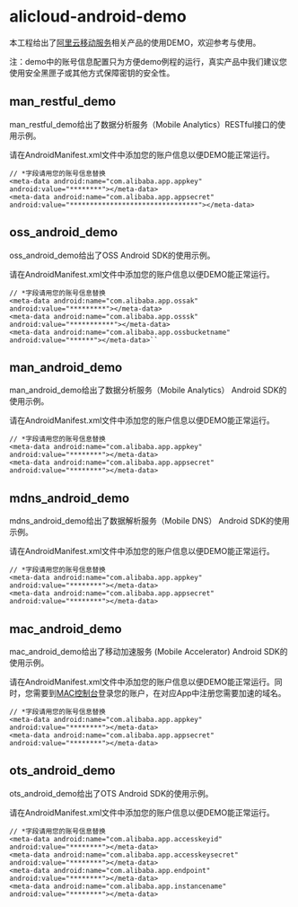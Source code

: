 # alicloud-android-demo

本工程给出了[阿里云移动服务](http://dpa.console.aliyun.com/)相关产品的使用DEMO，欢迎参考与使用。

注：demo中的账号信息配置只为方便demo例程的运行，真实产品中我们建议您使用安全黑匣子或其他方式保障密钥的安全性。

## man_restful_demo

man_restful_demo给出了数据分析服务（Mobile Analytics）RESTful接口的使用示例。

请在AndroidManifest.xml文件中添加您的账户信息以便DEMO能正常运行。

```
// *字段请用您的账号信息替换
<meta-data android:name="com.alibaba.app.appkey" android:value="********"></meta-data>
<meta-data android:name="com.alibaba.app.appsecret" android:value="********************************"></meta-data>
```

## oss_android_demo

oss_android_demo给出了OSS Android SDK的使用示例。

请在AndroidManifest.xml文件中添加您的账户信息以便DEMO能正常运行。

```
// *字段请用您的账号信息替换
<meta-data android:name="com.alibaba.app.ossak" android:value="*********"></meta-data>
<meta-data android:name="com.alibaba.app.osssk" android:value="***********"></meta-data>
<meta-data android:name="com.alibaba.app.ossbucketname" android:value="******"></meta-data>``
```

## man_android_demo

man_android_demo给出了数据分析服务（Mobile Analytics） Android SDK的使用示例。

请在AndroidManifest.xml文件中添加您的账户信息以便DEMO能正常运行。

```
// *字段请用您的账号信息替换
<meta-data android:name="com.alibaba.app.appkey" android:value="********"></meta-data>
<meta-data android:name="com.alibaba.app.appsecret" android:value="********"></meta-data>
```

## mdns_android_demo

mdns_android_demo给出了数据解析服务（Mobile DNS） Android SDK的使用示例。

请在AndroidManifest.xml文件中添加您的账户信息以便DEMO能正常运行。

```
// *字段请用您的账号信息替换
<meta-data android:name="com.alibaba.app.appkey" android:value="********"></meta-data>
<meta-data android:name="com.alibaba.app.appsecret" android:value="********"></meta-data>
```

## mac_android_demo

mac_android_demo给出了移动加速服务 (Mobile Accelerator) Android SDK的使用示例。

请在AndroidManifest.xml文件中添加您的账户信息以便DEMO能正常运行。同时，您需要到[MAC控制台](http://cas.console.aliyun.com)登录您的账户，在对应App中注册您需要加速的域名。

```
// *字段请用您的账号信息替换
<meta-data android:name="com.alibaba.app.appkey" android:value="********"></meta-data>
<meta-data android:name="com.alibaba.app.appsecret" android:value="********"></meta-data>
```


## ots_android_demo

ots_android_demo给出了OTS Android SDK的使用示例。

请在AndroidManifest.xml文件中添加您的账户信息以便DEMO能正常运行。

```
// *字段请用您的账号信息替换
<meta-data android:name="com.alibaba.app.accesskeyid" android:value="********"></meta-data>
<meta-data android:name="com.alibaba.app.accesskeysecret" android:value="********"></meta-data>
<meta-data android:name="com.alibaba.app.endpoint" android:value="********"></meta-data>
<meta-data android:name="com.alibaba.app.instancename" android:value="********"></meta-data>
```
